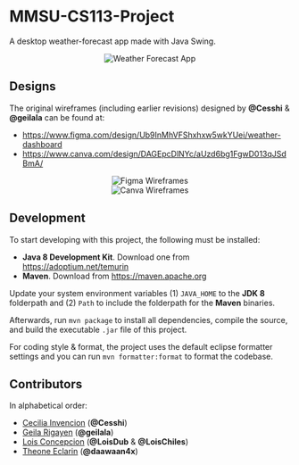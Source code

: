 # MMSU-CS113-Project

A desktop weather-forecast app made with Java Swing.

<div align="center">
	<img src="./assets/weatherforecast-animation.gif" alt="Weather Forecast App">
</div>

## Designs

The original wireframes (including earlier revisions) designed by **@Cesshi** & **@geilala** can be found at:

- https://www.figma.com/design/Ub9InMhVFShxhxw5wkYUei/weather-dashboard
- https://www.canva.com/design/DAGEpcDlNYc/aUzd6bg1FgwD013qJSdBmA/

<div align="center">
	<img src="./assets/figma-wireframes.jpg" alt="Figma Wireframes">
</div>
<div align="center">
	<img src="./assets/canva-wireframes.jpg" alt="Canva Wireframes">
</div>

## Development

To start developing with this project, the following must be installed:

- **Java 8 Development Kit**. Download one from https://adoptium.net/temurin
- **Maven**. Download from https://maven.apache.org

Update your system environment variables (1) `JAVA_HOME` to the **JDK 8** folderpath and (2) `Path` to include the folderpath for the **Maven** binaries.

Afterwards, run `mvn package` to install all dependencies, compile the source, and build the executable `.jar` file of this project.

For coding style & format, the project uses the default eclipse formatter settings and you can run `mvn formatter:format` to format the codebase.

## Contributors

In alphabetical order:

- [Cecilia Invencion](https://github.com/Cesshi) (**@Cesshi**)
- [Geila Rigayen](https://github.com/geilala) (**@geilala**)
- [Lois Concepcion](https://github.com/LoisDub) (**@LoisDub** & **@LoisChiles**)
- [Theone Eclarin](https://github.com/daawaan4x) (**@daawaan4x**)
